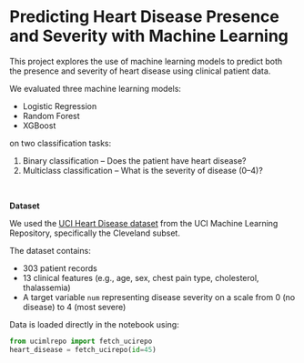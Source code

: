 # Predicting Heart Disease Presence and Severity with Machine Learning

This project explores the use of machine learning models to predict both the presence and severity of heart disease using clinical patient data.

We evaluated three machine learning models:
- Logistic Regression
- Random Forest
- XGBoost

on two classification tasks:
1. Binary classification – Does the patient have heart disease?
2. Multiclass classification – What is the severity of disease (0–4)?

<br>

**Dataset**

We used the [UCI Heart Disease dataset](https://archive.ics.uci.edu/ml/datasets/Heart+Disease) from the UCI Machine Learning Repository, specifically the Cleveland subset.

The dataset contains:
- 303 patient records
- 13 clinical features (e.g., age, sex, chest pain type, cholesterol, thalassemia)
- A target variable `num` representing disease severity on a scale from 0 (no disease) to 4 (most severe)

Data is loaded directly in the notebook using:
```python
from ucimlrepo import fetch_ucirepo
heart_disease = fetch_ucirepo(id=45)
